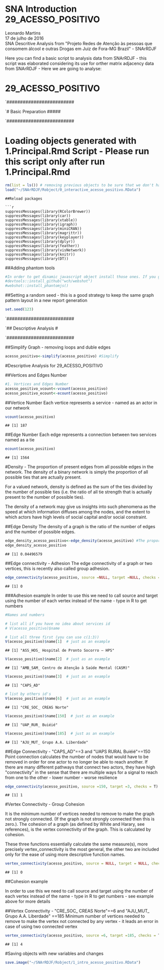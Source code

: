 # SNA Introduction 29_ACESSO_POSITIVO
Leonardo Martins  
17 de julho de 2016  
SNA Descritive Analysis from "Projeto Redes de Atenção às pessoas que consomem álcool e outras Drogas em Juiz de Fora-MG   Brazil"  - SNArRDJF

Here you can find a basic script to analysis data from SNArRDJF - this script was elaborated considering its use for orther matrix adjacency data from SNArRDJF - Here we are going to analyse:

# 29_ACESSO_POSITIVO

`#########################

`# Basic Preparation #####

`#########################

# Loading objects generated with 1.Principal.Rmd Script - Please run this script only after run 1.Principal.Rmd

```r
rm(list = ls()) # removing previous objects to be sure that we don't have objects conflicts name
load("~/SNArRDJF/Robject/0_interactive_acesso_positivo.RData")
```

```
##Reload packages

```r
suppressMessages(library(RColorBrewer))
suppressMessages(library(car))
suppressMessages(library(xtable))
suppressMessages(library(igraph))
suppressMessages(library(miniCRAN))
suppressMessages(library(magrittr))
suppressMessages(library(keyplayer))
suppressMessages(library(dplyr))
suppressMessages(library(feather))
suppressMessages(library(visNetwork))
suppressMessages(library(knitr))
suppressMessages(library(DT))
```
##Adding phantom tools

```r
#In order to get dinamic javascript object install those ones. If you get problems installing go to Stackoverflow.com and type your error to discover what to do. In some cases the libraries need to be intalled in outside R libs.
#devtools::install_github("wch/webshot")
#webshot::install_phantomjs()
```
##Setting a random seed - this is a good strategy to keep the same graph pattern layout in a new report generation

```r
set.seed(123)
```

`#########################

`## Descriptive Analysis #

`#########################

##Simplify Graph - removing loops and duble edges 

```r
acesso_positivo<-simplify(acesso_positivo) #Simplify
```
#Descriptive Analysis for 29_ACESSO_POSITIVO

##Vertices and Edges Number

```r
#1. Vertices and Edges Number
acesso_positivo_vcount<-vcount(acesso_positivo)
acesso_positivo_ecount<-ecount(acesso_positivo)
```
##Vertice Number
Each vertice represents a service - named as an actor in our network

```r
vcount(acesso_positivo)
```

```
## [1] 187
```
##Edge Number
Each edge represents a connection between two services named as a tie

```r
ecount(acesso_positivo)
```

```
## [1] 1564
```

#Density - The proportion of present edges from all possible edges in the network.
The density of a binary network is simply the proportion of all possible ties that are actually present.

For a valued network, density is defined as the sum of the ties divided by the number of possible ties (i.e. the ratio of all tie strength that is actually present to the number of possible ties).  

The density of a network may give us insights into such phenomena as the speed at which information diffuses among the nodes, and the extent to which actors have high levels of social capital and/or social constraint.


##Edge Density
The density of a graph is the ratio of the number of edges and the number of possible edges.

```r
edge_density_acesso_positivo<-edge_density(acesso_positivo) #The proportion of present edges from all possible edges in the network.
edge_density_acesso_positivo
```

```
## [1] 0.04496579
```
##Edge connectivity - Adhesion
The edge connectivity of a graph or two vertices, this is recently also called group adhesion.

```r
edge_connectivity(acesso_positivo, source =NULL, target =NULL, checks = T) #source and target can be replaced - their are here just as default
```

```
## [1] 0
```
###Adhesion example
In order to use this we need to call source and target using the number of each vertex instead of the name - type in R to get numbers


```r
#Names and numbers

# list all if you have no idea about services id
# V(acesso_positivo)$name 

# list all three first (you can use c(1:3))
V(acesso_positivo)$name[1]  # just as an example
```

```
## [1] "ASS_HOS_ Hospital de Pronto Socorro – HPS"
```

```r
V(acesso_positivo)$name[2]  # just as an example
```

```
## [1] "AMB_SAM_ Centro de Atenção à Saúde Mental (CASM)"
```

```r
V(acesso_positivo)$name[3]  # just as an example
```

```
## [1] "CAPS_AD"
```

```r
# list by others id's
V(acesso_positivo)$name[6]  # just as an example
```

```
## [1] "CRE_SOC_ CREAS Norte"
```

```r
V(acesso_positivo)$name[150]  # just as an example
```

```
## [1] "UAP_RUR_ Buiéié"
```

```r
V(acesso_positivo)$name[185]  # just as an example
```

```
## [1] "AJU_MUT_ Grupo A.A. Liberdade"
```
##Edge Connectivity - "CAPS_AD"==3 and "UAPS RURAL Buiéié"==150
Point connection calculates the number of nodes that would have to be removed in order for one actor to no longer be able to reach another.  If there are many different pathways that connect two actors, they have high "connectivity" in the sense that there are multiple ways for a signal to reach from one to the other - lower number - worse resilience 


```r
edge_connectivity(acesso_positivo, source =150, target =3, checks = T) 
```

```
## [1] 1
```

#Vertex Connectivity - Group Cohesion

It is the minimum number of vertices needed to remove to make the graph not strongly connected. (If the graph is not strongly connected then this is zero.). The cohesion of a graph (as defined by White and Harary, see references), is the vertex connectivity of the graph. This is calculated by cohesion.

These three functions essentially calculate the same measure(s), more precisely vertex_connectivity is the most general, the other two are included only for the ease of using more descriptive function names.


```r
vertex_connectivity(acesso_positivo, source = NULL, target = NULL, checks = TRUE)
```

```
## [1] 0
```

##Cohesion example

In order to use this we need to call source and target using the number of each vertex instead of the name - type in R to get numbers - see example above for more details 

##Vertex Connectivity - "CRE_SOC_ CREAS Norte"==6 and "AJU_MUT_ Grupo A.A. Liberdade" ==185
Minimum number of vertices needed to remove to make the vertex not connected by any vertex - it leads an error in case of using two connected vertex 

```r
vertex_connectivity(acesso_positivo, source =6, target =185, checks = T) 
```

```
## [1] 4
```

#Saving objects with new variables and changes

```r
save.image("~/SNArRDJF/Robject/1_intro_acesso_positivo.RData") 
```
